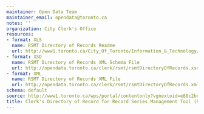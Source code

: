 ```yaml
---
maintainer: Open Data Team
maintainer_email: opendata@toronto.ca
notes: ''
organization: City Clerk's Office
resources:
- format: XLS
  name: RSMT Directory of Records Readme
  url: http://www1.toronto.ca/City_Of_Toronto/Information_&_Technology/Open_Data/Data_Sets/Assets/Files/rsmtDirectoryOfRecordsReadme.xls
- format: XSD
  name: RSMT Directory of Records XML Schema File
  url: http://opendata.toronto.ca/clerk/rsmt/rsmtDirectoryOfRecords.xsd
- format: XML
  name: RSMT Directory of Records XML File
  url: http://opendata.toronto.ca/clerk/rsmt/rsmtDirectoryOfRecords.xml
schema: default
source: http://www1.toronto.ca/wps/portal/contentonly?vgnextoid=e80c2bd9ce466310VgnVCM1000003dd60f89RCRD&vgnextchannel=1a66e03bb8d1e310VgnVCM10000071d60f89RCRD
title: Clerk's Directory of Record for Record Series Management Tool (RSMT)
---
```

